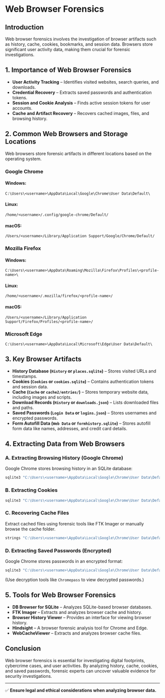 # Web Browser Forensics

## Introduction
Web browser forensics involves the investigation of browser artifacts such as history, cache, cookies, bookmarks, and session data. Browsers store significant user activity data, making them crucial for forensic investigations.

## 1. Importance of Web Browser Forensics
- **User Activity Tracking** – Identifies visited websites, search queries, and downloads.
- **Credential Recovery** – Extracts saved passwords and authentication tokens.
- **Session and Cookie Analysis** – Finds active session tokens for user accounts.
- **Cache and Artifact Recovery** – Recovers cached images, files, and browsing history.

## 2. Common Web Browsers and Storage Locations
Web browsers store forensic artifacts in different locations based on the operating system.

### Google Chrome
#### Windows:
```
C:\Users\<username>\AppData\Local\Google\Chrome\User Data\Default\
```
#### Linux:
```
/home/<username>/.config/google-chrome/Default/
```
#### macOS:
```
/Users/<username>/Library/Application Support/Google/Chrome/Default/
```

### Mozilla Firefox
#### Windows:
```
C:\Users\<username>\AppData\Roaming\Mozilla\Firefox\Profiles\<profile-name>\
```
#### Linux:
```
/home/<username>/.mozilla/firefox/<profile-name>/
```
#### macOS:
```
/Users/<username>/Library/Application Support/Firefox/Profiles/<profile-name>/
```

### Microsoft Edge
```
C:\Users\<username>\AppData\Local\Microsoft\Edge\User Data\Default\
```

## 3. Key Browser Artifacts
- **History Database (`History` or `places.sqlite`)** – Stores visited URLs and timestamps.
- **Cookies (`Cookies` or `cookies.sqlite`)** – Contains authentication tokens and session data.
- **Cache (`Cache` or `cache2/entries/`)** – Stores temporary website data, including images and scripts.
- **Download Records (`History` or `downloads.json`)** – Lists downloaded files and paths.
- **Saved Passwords (`Login Data` or `logins.json`)** – Stores usernames and encrypted passwords.
- **Form Autofill Data (`Web Data` or `formhistory.sqlite`)** – Stores autofill form data like names, addresses, and credit card details.

## 4. Extracting Data from Web Browsers
### A. Extracting Browsing History (Google Chrome)
Google Chrome stores browsing history in an SQLite database:
```cmd
sqlite3 "C:\Users\<username>\AppData\Local\Google\Chrome\User Data\Default\History" "SELECT url, title, visit_count, last_visit_time FROM urls ORDER BY last_visit_time DESC;"
```

### B. Extracting Cookies
```cmd
sqlite3 "C:\Users\<username>\AppData\Local\Google\Chrome\User Data\Default\Cookies" "SELECT host_key, name, value FROM cookies;"
```

### C. Recovering Cache Files
Extract cached files using forensic tools like FTK Imager or manually browse the cache folder.
```cmd
strings "C:\Users\<username>\AppData\Local\Google\Chrome\User Data\Default\Cache\"
```

### D. Extracting Saved Passwords (Encrypted)
Google Chrome stores passwords in an encrypted format:
```cmd
sqlite3 "C:\Users\<username>\AppData\Local\Google\Chrome\User Data\Default\Login Data" "SELECT origin_url, username_value, password_value FROM logins;"
```
(Use decryption tools like `Chromepass` to view decrypted passwords.)

## 5. Tools for Web Browser Forensics
- **DB Browser for SQLite** – Analyzes SQLite-based browser databases.
- **FTK Imager** – Extracts and analyzes browser cache and history.
- **Browser History Viewer** – Provides an interface for viewing browser history.
- **Hindsight** – A browser forensic analysis tool for Chrome and Edge.
- **WebCacheViewer** – Extracts and analyzes browser cache files.

## Conclusion
Web browser forensics is essential for investigating digital footprints, cybercrime cases, and user activities. By analyzing history, cache, cookies, and saved passwords, forensic experts can uncover valuable evidence for security investigations.

---
✅ **Ensure legal and ethical considerations when analyzing browser data.**
